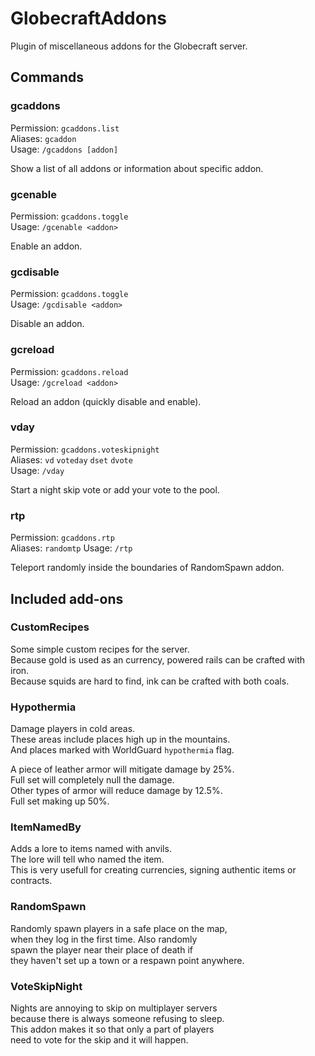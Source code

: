 # GlobecraftAddons

Plugin of miscellaneous addons for the Globecraft server.

## Commands

### gcaddons

Permission: `gcaddons.list`  
Aliases: `gcaddon`  
Usage: `/gcaddons [addon]`

Show a list of all addons or information about specific addon.

### gcenable

Permission: `gcaddons.toggle`  
Usage: `/gcenable <addon>`

Enable an addon.

### gcdisable

Permission: `gcaddons.toggle`  
Usage: `/gcdisable <addon>`

Disable an addon.

### gcreload

Permission: `gcaddons.reload`  
Usage: `/gcreload <addon>`

Reload an addon (quickly disable and enable).

### vday

Permission: `gcaddons.voteskipnight`  
Aliases: `vd` `voteday` `dset` `dvote`  
Usage: `/vday`

Start a night skip vote or add your vote to the pool.

### rtp

Permission: `gcaddons.rtp`  
Aliases: `randomtp`
Usage: `/rtp`

Teleport randomly inside the boundaries of RandomSpawn addon.

## Included add-ons

### CustomRecipes

Some simple custom recipes for the server.  
Because gold is used as an currency, powered rails can be crafted with iron.  
Because squids are hard to find, ink can be crafted with both coals.

### Hypothermia

Damage players in cold areas.  
These areas include places high up in the mountains.  
And places marked with WorldGuard `hypothermia` flag.

A piece of leather armor will mitigate damage by 25%.  
Full set will completely null the damage.  
Other types of armor will reduce damage by 12.5%.   
Full set making up 50%.

### ItemNamedBy

Adds a lore to items named with anvils.  
The lore will tell who named the item.  
This is very usefull for creating currencies, 
signing authentic items or contracts. 

### RandomSpawn

Randomly spawn players in a safe place on the map,  
when they log in the first time. Also randomly  
spawn the player near their place of death if  
they haven't set  up a town or a respawn point anywhere.

### VoteSkipNight

Nights are annoying to skip on multiplayer servers  
because there is always someone refusing to sleep.  
This addon makes it so that only a part of players  
need to vote for the skip and it will happen.

